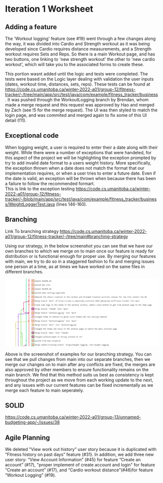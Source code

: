 Iteration 1 Worksheet
=====================

Adding a feature
-----------------

The 'Workout logging' feature (see #19) went through a few changes along the way, it was divided into Cardio and Strength workout as it was being developed since Cardio requires distance measurements, and a Strength workout requires Sets and Reps. So there is a main Workout page, and has two buttons, one linking to 'new strength workout' the other to 'new cardio workout', which will take you to the associated forms to create these.

This portion wasnt added until the logic and tests were completed. The tests were based on the Logic layer dealing with validation the user inputs (dates, workout time, distances, sets, reps). These tests can be found at https://code.cs.umanitoba.ca/winter-2022-a01/group-12/fitness-tracker/-/tree/main/app/src/test/java/com/example/fitness_tracker/business . It was pushed through the WorkoutLogging branch by Brendan, whom made a merge request and this request was approved by Hao and merged by Zach (see !5 for the merge request). The UI was then styled to match the login page, and was commited and merged again to fix some of this UI detail (!11). 

Exceptional code
----------------

When logging weight, a user is required to enter their a date along with their weight. While there were a number of exceptions that were handeled, for this aspect of the project we will be highlighting the exception prompted by try to add invalid date format to a users weight history. More specifically, the exception thrown when a date does not match the format that our implementation requires, or when a user tries to enter a future date. Even if the date is valid, an exception will be thrown when because there has been a failure to follow the recommended formart.  
This is link to the exception testing
https://code.cs.umanitoba.ca/winter-2022-a01/group-12/fitness-tracker/-/blob/main/app/src/test/java/com/example/fitness_tracker/business/WeightLoggerTest.java (lines 146-160).

Branching
----------

Link To branching strategy
https://code.cs.umanitoba.ca/winter-2022-a01/group-12/fitness-tracker/-/tree/main#branching-strategy 

Using our strategy, in the below screenshot you can see that we have our own branches to which we merge on to main once our feature is ready for distribution or is functional enough for proper use. By merging our features with main, we try to do so in a staggered fashion to fix and merging issues one person at a time, as at times we have worked on the same files in different branches.

![](app/src/main/res/drawable/iteration1_worksheet_screenshot.png)

Above is the screenshot of examples for our branching strategy. You can see that we pull changes from main into our separate branches, then we merge our changes on to main after any conflicts are fixed, the merges are also approved by other members to ensure functionality remains on the main branch. We find that this method suits us best as consistency is kept throughout the project as we move from each working update to the next, and any issues with our current features can be fixed incrementally as we merge each feature to main seperately. 


SOLID
-----

https://code.cs.umanitoba.ca/winter-2022-a01/group-13/unnamed-budgeting-app/-/issues/38

Agile Planning
--------------

We deleted "View work out history" user story because it is duplicated with “Fitness history on past days” feature (#31). In addition, we add three new user story: “View Account Information” (#45) for feature “Create an account” (#17), "proper implement of create account and login" for feature “Create an account” (#17), and “Cardio workout distance”(#46)for feature “Workout Logging” (#19).
